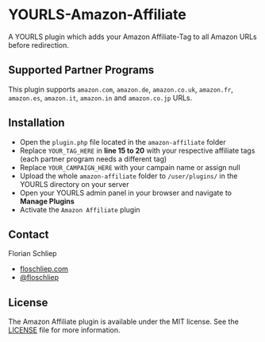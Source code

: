 YOURLS-Amazon-Affiliate
=======================

A YOURLS plugin which adds your Amazon Affiliate-Tag to all Amazon URLs before redirection.

## Supported Partner Programs
This plugin supports `amazon.com`, `amazon.de`, `amazon.co.uk`, `amazon.fr`, `amazon.es`, `amazon.it`, `amazon.in` and `amazon.co.jp` URLs.

## Installation
* Open the `plugin.php` file located in the `amazon-affiliate` folder
* Replace `YOUR_TAG_HERE` in **line 15 to 20** with your respective affiliate tags (each partner program needs a different tag)
* Replace `YOUR_CAMPAIGN_HERE` with your campain name or assign null
* Upload the whole `amazon-affiliate` folder to `/user/plugins/` in the YOURLS directory on your server
* Open your YOURLS admin panel in your browser and navigate to **Manage Plugins**
* Activate the `Amazon Affiliate` plugin

## Contact
Florian Schliep

*  [floschliep.com](http://floschliep.com)
*  [@floschliep](https://twitter.com/floschliep/)

## License
The Amazon Affiliate plugin is available under the MIT license. See the [LICENSE](https://github.com/floschliep/YOURLS-Amazon-Affiliate/blob/master/LICENSE) file for more information.
